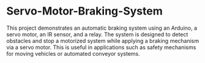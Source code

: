 # Servo-Motor-Braking-System
This project demonstrates an automatic braking system using an Arduino, a servo motor, an IR sensor, and a relay. The system is designed to detect obstacles and stop a motorized system while applying a braking mechanism via a servo motor. This is useful in applications such as safety mechanisms for moving vehicles or automated conveyor systems.
